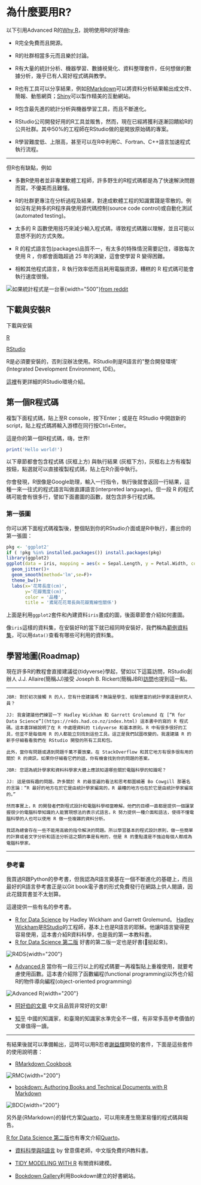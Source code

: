 # 為什麼要用R?

以下引用Advanced R的[Why R](https://adv-r.hadley.nz/introduction.html)，說明使用R的好理由:

-   R完全免費而且開源。

-   R的社群相當多元而且樂於討論。

-   R有大量的統計分析、機器學習、數據視覺化、資料整理套件，任何想做的數據分析，幾乎已有人寫好程式碼與教學。

-   R也有工具可以分享結果，例如[RMarkdown](https://rmarkdown.rstudio.com/)可以將資料分析結果輸出成文件、簡報、動態網頁；[Shiny](https://shiny.rstudio.com/gallery/)可以製作精美的互動網站。

-   R包含最先進的統計分析與機器學習工具，而且不斷進化。

-   RStudio公司開發好用的R工具並販售，然而，現在已經將獲利逐漸回饋給R的公共社群。其中50%的工程師在RStudio做的是開放原始碼的專案。

-   R學習難度低、上限高，甚至可以在R中利用C、Fortran、C++語言加速程式執行流程。


---


但R也有缺點，例如

-   多數R使用者並非專業軟體工程師，許多野生的R程式碼都是為了快速解決問題而寫，不優美而且難懂。

-   R的社群更專注在分析過程及結果，對達成軟體工程的知識實踐是零散的。例如沒有足夠多的R程序員使用源代碼控制(source code control)或自動化測試(automated testing)。

-   太多的 R 函數使用技巧來減少輸入程式碼，導致程式碼難以理解，並且可能以意想不到的方式失敗。

-   R 的程式語言包(packages)品質不一，有太多的特殊情況需要記住，導致每次使用 R ，你都會面臨超過 25 年的演變，這會使學習 R 變得困難。

-   相較其他程式語言，R 執行效率低而且耗用電腦資源，糟糕的 R 程式碼可能會執行速度很慢。


![如果統計程式是一台車](image/rmeme.jpg){width="500"}[from reddit](https://www.reddit.com/r/rstats/comments/dn7fa7/i_thought_the_if_stats_programs_were_cars_meme/)

## 下載與安裝R

下載與安裝

[R](https://cran.r-project.org/)


[RStudio](https://posit.co/download/rstudio-desktop/)


R是必須要安裝的，否則沒辦法使用。RStudio則是R語言的"整合開發環境' (Integrated Development Environment, IDE)。


[這裡](https://joe11051105.gitbooks.io/r_basic/content/environment_settings/RStudio_introduction.html)有更詳細的RStudio環境介紹。



## 第一個R程式碼

複製下面程式碼，貼上至R console，按下Enter；或是在 RStudio 中開啟新的script，貼上程式碼將輸入游標在同行按Ctrl+Enter。

這是你的第一個R程式碼，嗨，世界!


```r
print('Hello world!')
```



以下章節都會包含程式碼 (灰框上方) 與執行結果 (灰框下方)，灰框右上方有複製按鈕，點選就可以直接複製程式碼，貼上在R介面中執行。


你會發現，R很像是Google助理，輸入一行指令，執行後就會返回一行結果，這種一來一往式的程式語言叫做直譯語言(interpreted language)。但一段 R 的程式碼可能會有很多行，譬如下面畫圖的函數，就包含許多行程式碼。 　 　



### 第一張圖

你可以將下面程式碼複製後，整個貼到你的RStudio介面或是R中執行，畫出你的第一張圖：

```r
pkg <- 'ggplot2'
if ( !pkg %in% installed.packages()) install.packages(pkg) 
library(ggplot2)
ggplot(data = iris, mapping = aes(x = Sepal.Length, y = Petal.Width, color = Species))+
  geom_jitter()+
  geom_smooth(method='lm',se=F)+
  theme_bw()+
  labs(x='花萼長度(cm)',
       y='花瓣寬度(cm)',
       color = '品種',
       title = '鳶尾花花萼長與花瓣寬線性關係')
```

上面是利用`ggplot2`套件和內建資料`iris`畫成的圖，後面章節會介紹如何畫圖。

像`iris`這樣的資料集，在安裝好R的當下就已經同時安裝好，我們稱為[範例資料集](https://stat.ethz.ch/R-manual/R-devel/library/datasets/html/00Index.html)，可以用`data()`查看有哪些可利用的資料集。

## 學習地圖(Roadmap)

現在許多R的教程會直接建議從{tidyverse}學起，譬如以下這篇訪問，RStudio創辦人 J.J. Allaire(簡稱JJ)接受 Joseph B. Rickert(簡稱JBR)[訪問](https://cosx.org/2016/11/interview-j-j-allaire/)也提到這一點。

---
```
JBR: 對於初次接觸 R 的人，您有什麼建議嗎？無論是學生、經驗豐富的統計學家還是研究人員？

JJ: 我會建議他們練習一下 Hadley Wickham 和 Garrett Grolemund 在 [“R for Data Science”](https://r4ds.had.co.nz/index.html) 這本書中的寫的 R 程式碼。這本書詳細說明了在 R 中處理資料的 tidyverse 和基本原則。R 中有很多很好的工具，但並不是每個用 R 的人都能立刻找到這些工具。這正是我們試圖改變的。我還建議 R 的新手仔細看看我們在 RStudio 開發的所有工具和包。

此外，當你有問題或遇到問題千萬不要放棄。在 StackOverflow 和其它地方有很多很有用的關於 R 的資訊，如果你仔細看它們的話，你有機會找到你的問題的答案。

JBR: 您認為統計學家和資料科學家大體上應該知道哪些關於電腦科學的知識呢？

JJ: 這是個有趣的問題。許多關於 R 的最普遍的看法和思考都圍繞著 Bo Cowgill 那著名的言論：“R 最好的地方在於它是由統計學家編寫的，R 最糟的地方也在於它是由統計學家編寫的。” 

然而事實上，R 的開發者們對程式設計和電腦科學相當瞭解。他們的目標一直都是提供一個讓掌握很少的電腦科學知識的人能實現想法的表示式語言。R 努力提供一種介面和語法，使得不懂電腦科學的人也可以使用 R 做一些複雜的資料分析。

我認為總會存在一些不能用高級的指令解決的問題。所以學習基本的程式設計原則，做一些簡單的計算或者文字分析和語法分析這之類的事是有用的，但是 R 的重點還是不強迫每個人都成為電腦科學家。
```

---

### 參考書

我買過R跟Python的參考書，但我認為R語言奠基在一個不斷進化的基礎上，而且最好的R語言參考書正是以Git book電子書的形式免費發行在網路上供人閱讀，因此花錢買書並不太划算。

這邊提供一些有名的參考書。


-   [R for Data Science](https://r4ds.had.co.nz/index.html) by Hadley Wickham and Garrett Grolemund。 [Hadley Wickham](https://hadley.nz/)是[RStudio](https://posit.co/download/rstudio-desktop/)的工程師，基本上也是R語言的耶穌。他讓R語言變得更容易使用，這本書介紹R資料科學，也是我的第一本教科書。
-   [R for Data Science 第二版](https://r4ds.hadley.nz/) 好書的第二版一定也是好書(🦐挺起來)。

![R4DS](image/R4DS.png){width="200"}



-   [Advanced R](https://adv-r.hadley.nz/introduction.html) 當你有一段三行以上的程式碼要一再複製貼上重複使用，就要考慮使用函數。這本書介紹除了函數編程(functional programming)以外也介紹R的物件導向編程(object-oriented programming)


![Advanced R](image/ADVR.png){width="200"}


-   [阿好伯的文章](https://hackmd.io/@LHB-0222/LearningR?type=view#) 中文且品質非常好的文章!

-   [知乎](https://zhuanlan.zhihu.com/p/143005986) 中國的知識家，和臺灣的知識家水準完全不一樣，有非常多高參考價值的文章值得一讀。


---


有結果後就可以準備輸出，這時可以用R忍者[謝益輝](https://yihui.org/cn/vitae/)開發的套件，下面是這些套件的使用說明書：

-   [RMarkdown Cookbook](https://bookdown.org/yihui/rmarkdown-cookbook/)


![RMC](image/RMC.png){width="200"}


-   [bookdown: Authoring Books and Technical Documents with R Markdown](https://bookdown.org/yihui/bookdown/)


![BDC](image/BDC.jpg){width="200"}


另外是{RMarkdown}的替代方案[Quarto](https://quarto.org/)，可以用來產生簡潔易懂的程式碼與報告。


[R for Data Science 第二版](https://r4ds.hadley.nz/)也有專文介紹[Quarto](https://r4ds.hasdley.nz/quarto.html)。


-   [資料科學與R語言](http://yijutseng.github.io/DataScienceRBook/index.html) by 曾意儒老師，中文版免費的R教科書。

-   [TIDY MODELING WITH R](https://www.tmwr.org/) 有關資料建模。

-   [Bookdown Gallery](https://bookdown.org/)利用Bookdown建立的好書網站。
